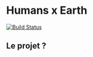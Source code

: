 # Humans x Earth

[![Build Status](https://travis-ci.org/joemccann/dillinger.svg?branch=master)](https://travis-ci.org/joemccann/dillinger)


## Le projet ?